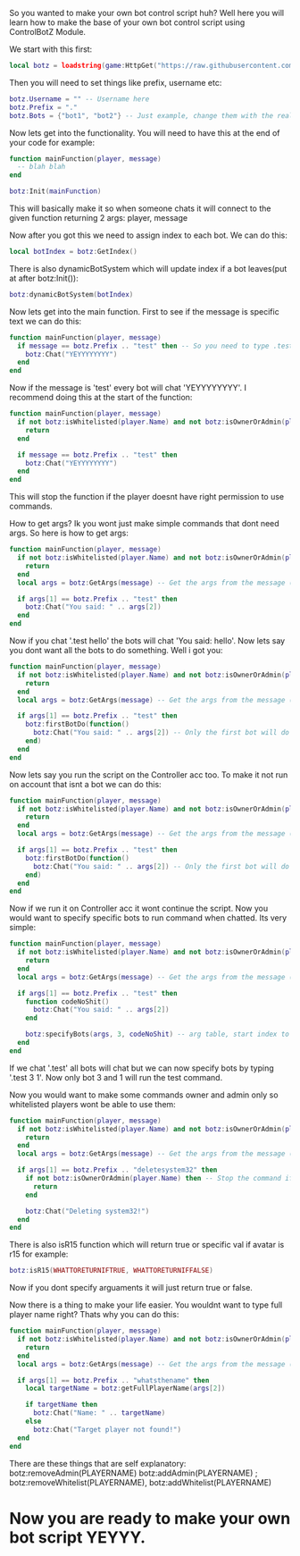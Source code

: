 So you wanted to make your own bot control script huh? Well here you will learn how to make the base of your own bot control script using ControlBotZ Module.

We start with this first:
```lua
local botz = loadstring(game:HttpGet("https://raw.githubusercontent.com/sixpennyfox4/rbx-scripts/refs/heads/main/ControlBotZ%20Module"))()
```

Then you will need to set things like prefix, username etc:
```lua
botz.Username = "" -- Username here
botz.Prefix = "."
botz.Bots = {"bot1", "bot2"} -- Just example, change them with the real bots display names
```

Now lets get into the functionality.
You will need to have this at the end of your code for example:
```lua
function mainFunction(player, message)
  -- blah blah
end

botz:Init(mainFunction)
```

This will basically make it so when someone chats it will connect to the given function returning 2 args: player, message

Now after you got this we need to assign index to each bot. We can do this:
```lua
local botIndex = botz:GetIndex()
```

There is also dynamicBotSystem which will update index if a bot leaves(put at after botz:Init()):
```lua
botz:dynamicBotSystem(botIndex)
```

Now lets get into the main function.
First to see if the message is specific text we can do this:
```lua
function mainFunction(player, message)
  if message == botz.Prefix .. "test" then -- So you need to type .test instead of just test
    botz:Chat("YEYYYYYYYY")
  end
end
```
Now if the message is 'test' every bot will chat 'YEYYYYYYYY'.
I recommend doing this at the start of the function:
```lua
function mainFunction(player, message)
  if not botz:isWhitelisted(player.Name) and not botz:isOwnerOrAdmin(player.Name)
    return
  end

  if message == botz.Prefix .. "test" then
    botz:Chat("YEYYYYYYYY")
  end
end
```
This will stop the function if the player doesnt have right permission to use commands.

How to get args? Ik you wont just make simple commands that dont need args. So here is how to get args:
```lua
function mainFunction(player, message)
  if not botz:isWhitelisted(player.Name) and not botz:isOwnerOrAdmin(player.Name)
    return
  end
  local args = botz:GetArgs(message) -- Get the args from the message (ControlBotZ Used worse method BRUH)

  if args[1] == botz.Prefix .. "test" then
    botz:Chat("You said: " .. args[2])
  end
end
```

Now if you chat '.test hello' the bots will chat 'You said: hello'.
Now lets say you dont want all the bots to do something. Well i got you:
```lua
function mainFunction(player, message)
  if not botz:isWhitelisted(player.Name) and not botz:isOwnerOrAdmin(player.Name)
    return
  end
  local args = botz:GetArgs(message) -- Get the args from the message (ControlBotZ Used worse method BRUH)

  if args[1] == botz.Prefix .. "test" then
    botz:firstBotDo(function()
      botz:Chat("You said: " .. args[2]) -- Only the first bot will do this
    end)
  end
end
```

Now lets say you run the script on the Controller acc too. To make it not run on account that isnt a bot we can do this:
```lua
function mainFunction(player, message)
  if not botz:isWhitelisted(player.Name) and not botz:isOwnerOrAdmin(player.Name) and not botz:IsABot() -- So if local player isnt a bot
    return
  end
  local args = botz:GetArgs(message) -- Get the args from the message (ControlBotZ Used worse method BRUH)

  if args[1] == botz.Prefix .. "test" then
    botz:firstBotDo(function()
      botz:Chat("You said: " .. args[2]) -- Only the first bot will do this
    end)
  end
end
```

Now if we run it on Controller acc it wont continue the script.
Now you would want to specify specific bots to run command when chatted. Its very simple:
```lua
function mainFunction(player, message)
  if not botz:isWhitelisted(player.Name) and not botz:isOwnerOrAdmin(player.Name) and not botz:IsABot() -- So if local player isnt a bot
    return
  end
  local args = botz:GetArgs(message) -- Get the args from the message (ControlBotZ Used worse method BRUH)

  if args[1] == botz.Prefix .. "test" then
    function codeNoShit()
      botz:Chat("You said: " .. args[2])
    end

    botz:specifyBots(args, 3, codeNoShit) -- arg table, start index to look for bots, callback
  end
end
```
If we chat '.test' all bots will chat but we can now specify bots by typing '.test 3 1'. Now only bot 3 and 1 will run the test command.

Now you would want to make some commands owner and admin only so whitelisted players wont be able to use them:
```lua
function mainFunction(player, message)
  if not botz:isWhitelisted(player.Name) and not botz:isOwnerOrAdmin(player.Name) and not botz:IsABot() -- So if local player isnt a bot
    return
  end
  local args = botz:GetArgs(message) -- Get the args from the message (ControlBotZ Used worse method BRUH)

  if args[1] == botz.Prefix .. "deletesystem32" then
    if not botz:isOwnerOrAdmin(player.Name) then -- Stop the command if player is not owner or admin so whitelisted players cant use it
      return
    end

    botz:Chat("Deleting system32!")
  end
end
```

There is also isR15 function which will return true or specific val if avatar is r15 for example:
```lua
botz:isR15(WHATTORETURNIFTRUE, WHATTORETURNIFFALSE)
```
Now if you dont specify arguaments it will just return true or false.

Now there is a thing to make your life easier. You wouldnt want to type full player name right? Thats why you can do this:
```lua
function mainFunction(player, message)
  if not botz:isWhitelisted(player.Name) and not botz:isOwnerOrAdmin(player.Name) and not botz:IsABot() -- So if local player isnt a bot
    return
  end
  local args = botz:GetArgs(message) -- Get the args from the message (ControlBotZ Used worse method BRUH)

  if args[1] == botz.Prefix .. "whatsthename" then
    local targetName = botz:getFullPlayerName(args[2])

    if targetName then
      botz:Chat("Name: " .. targetName)
    else
      botz:Chat("Target player not found!")
  end
end
```

There are these things that are self explanatory: botz:removeAdmin(PLAYERNAME) botz:addAdmin(PLAYERNAME) ; botz:removeWhitelist(PLAYERNAME), botz:addWhitelist(PLAYERNAME)

# Now you are ready to make your own bot script YEYYY.
